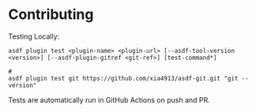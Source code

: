 # Contributing

Testing Locally:

```shell
asdf plugin test <plugin-name> <plugin-url> [--asdf-tool-version <version>] [--asdf-plugin-gitref <git-ref>] [test-command*]

#
asdf plugin test git https://github.com/xia4913/asdf-git.git "git --version"
```

Tests are automatically run in GitHub Actions on push and PR.
